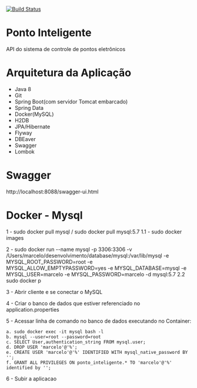 [![Build Status](https://travis-ci.org/macrusal/ponto-inteligente-api.svg?branch=master)](https://travis-ci.org/macrusal/ponto-inteligente-api)
# Ponto Inteligente
API do sistema de controle de pontos eletrônicos

# Arquitetura da Aplicação
* Java 8
* Git
* Spring Boot(com servidor Tomcat embarcado)
* Spring Data
* Docker(MySQL)
* H2DB
* JPA/Hibernate
* Flyway
* DBEaver
* Swagger
* Lombok

# Swagger
http://localhost:8088/swagger-ui.html

# Docker - Mysql
1 - sudo docker pull mysql / sudo docker pull mysql:5.7 1.1 - sudo docker images

2 - sudo docker run --name mysql -p 3306:3306 -v /Users/marcelo/desenvolvimento/database/mysql:/var/lib/mysql -e MYSQL_ROOT_PASSWORD=root -e MYSQL_ALLOW_EMPTYPASSWORD=yes -e MYSQL_DATABASE=mysql -e MYSQL_USER=marcelo -e MYSQL_PASSWORD=marcelo -d mysql:5.7 2.2 sudo docker p

3 - Abrir cliente e se conectar o MySQL

4 - Criar o banco de dados que estiver referenciado no application.properties

5 - Acessar linha de comando no banco de dados executando no Container:

	a. sudo docker exec -it mysql bash -l 
	b. mysql --user=root --password=root 
	c. SELECT User,authentication_string FROM mysql.user; 
	d. DROP USER 'marcelo'@'%'; 
	e. CREATE USER 'marcelo'@'%' IDENTIFIED WITH mysql_native_password BY ''; 
	f. GRANT ALL PRIVILEGES ON ponto_inteligente.* TO 'marcelo'@'%' identified by '';
 
6 - Subir a aplicacao

